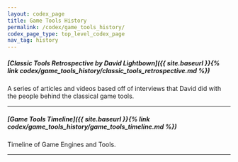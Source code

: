 ```yaml
---
layout: codex_page
title: Game Tools History
permalink: /codex/game_tools_history/
codex_page_type: top_level_codex_page
nav_tag: history
---
```


##### [Classic Tools Retrospective by David Lightbown]({{ site.baseurl }}{% link codex/game_tools_history/classic_tools_retrospective.md %})
A series of articles and videos based off of interviews that David did with the people behind the classical game tools.

------

##### [Game Tools Timeline]({{ site.baseurl }}{% link codex/game_tools_history/game_tools_timeline.md %})
Timeline of Game Engines and Tools.

------